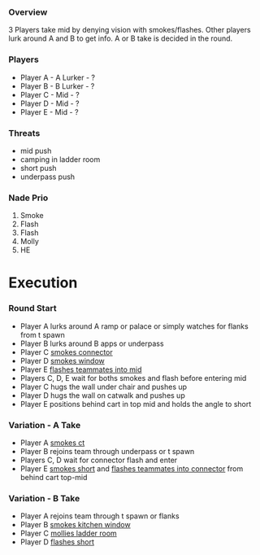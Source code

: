 ### Overview
3 Players take mid by denying vision with smokes/flashes. Other players lurk around A and B to get info. A or B take is decided in the round.

### Players
- Player A - A Lurker - ?
- Player B - B Lurker - ?
- Player C - Mid - ?
- Player D - Mid - ?
- Player E - Mid - ?

### Threats
- mid push
- camping in ladder room
- short push
- underpass push

### Nade Prio
1. Smoke
2. Flash
3. Flash
4. Molly
5. HE

# Execution
### Round Start
- Player A lurks around A ramp or palace or simply watches for flanks from t spawn
- Player B lurks around B apps or underpass
- Player C [smokes connector](https://csnades.gg/mirage/smokes/connector-from-t-spawn-b)
- Player D [smokes window](https://csnades.gg/mirage/smokes/window-from-t-spawn-d)
- Player E [flashes teammates into mid](https://csnades.gg/mirage/flashbangs/mid-from-outside-t-apts)
- Players C, D, E wait for boths smokes and flash before entering mid
- Player C hugs the wall under chair and pushes up
- Player D hugs the wall on catwalk and pushes up
- Player E positions behind cart in top mid and holds the angle to short

### Variation - A Take
- Player A [smokes ct](https://csnades.gg/mirage/smokes/ticket-booth-from-a-ramp)
- Player B rejoins team through underpass or t spawn
- Players C, D wait for connector flash and enter
- Player E [smokes short](https://csnades.gg/mirage/smokes/catwalk-from-top-mid) and [flashes teammates into connector](https://csnades.gg/mirage/flashbangs/connector-from-top-mid-boxes) from behind cart top-mid

### Variation - B Take
- Player A rejoins team through t spawn or flanks
- Player B [smokes kitchen window](https://csnades.gg/mirage/smokes/market-window-from-back-alley)
- Player C [mollies ladder room](https://csnades.gg/mirage/molotovs/top-ladder-from-under-chair)
- Player D [flashes short](https://csnades.gg/mirage/flashbangs/b-short-from-catwalk)
